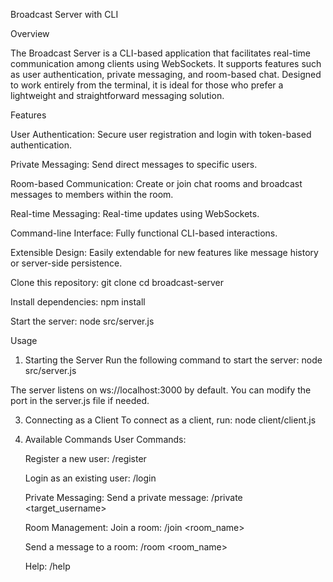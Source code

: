 Broadcast Server with CLI


Overview

The Broadcast Server is a CLI-based application that facilitates real-time communication among clients using WebSockets. It supports features such as user authentication, private messaging, and room-based chat. Designed to work entirely from the terminal, it is ideal for those who prefer a lightweight and straightforward messaging solution.

Features

User Authentication: Secure user registration and login with token-based authentication.

Private Messaging: Send direct messages to specific users.

Room-based Communication: Create or join chat rooms and broadcast messages to members within the room.

Real-time Messaging: Real-time updates using WebSockets.

Command-line Interface: Fully functional CLI-based interactions.

Extensible Design: Easily extendable for new features like message history or server-side persistence.


Clone this repository:
git clone <repository-url>
cd broadcast-server

Install dependencies:
npm install

Start the server:
node src/server.js


Usage
1. Starting the Server
Run the following command to start the server:
node src/server.js

The server listens on ws://localhost:3000 by default. You can modify the port in the server.js file if needed.

3. Connecting as a Client
To connect as a client, run:
node client/client.js

3. Available Commands
User Commands:

     Register a new user:
     /register <username> <password>

     Login as an existing user:
     /login <username> <password>

     Private Messaging:
     Send a private message:
     /private <target_username> <message>

     Room Management:
     Join a room:
     /join <room_name>

     Send a message to a room:
     /room <room_name> <message>

     Help:
     /help


